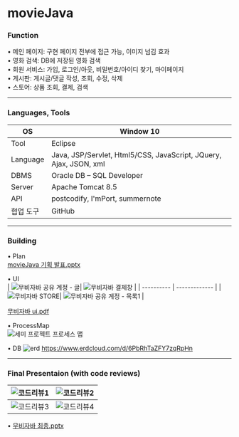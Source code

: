 # movieJava
### Function  
• 메인 페이지: 구현 페이지 전부에 접근 가능, 이미지 넘김 효과  
• 영화 검색: DB에 저장된 영화 검색  
• 회원 서비스: 가입, 로그인/아웃, 비밀번호/아이디 찾기, 마이페이지  
• 게시판: 게시글/댓글 작성, 조회, 수정, 삭제  
• 스토어: 상품 조회, 결제, 검색  

<hr>

### Languages, Tools
| OS         | Window 10 |
| ---------- | ------------- |
| Tool       | Eclipse |
| Language      | Java, JSP/Servlet, Html5/CSS, JavaScript, JQuery, Ajax, JSON, xml  |
| DBMS      | Oracle DB – SQL Developer  |
| Server     | Apache Tomcat 8.5  |
| API        | postcodify, I'mPort, summernote |
| 협업 도구        | GitHub  |  

<hr>

### Building
• Plan  
[movieJava 기획 발표.pptx](https://github.com/han-bbak/movieJava/files/6532017/OTT.pptx)  

• UI  
| ![무비자바  공유 계정 - 글](https://user-images.githubusercontent.com/77658506/119342759-81183980-bcd0-11eb-9b7c-1a5a658123c3.jpg)| ![무비자바  결제창](https://user-images.githubusercontent.com/77658506/119342765-82496680-bcd0-11eb-81df-cb73256f84b3.jpg) |
| ---------- | ------------- |
| ![무비자바  STORE](https://user-images.githubusercontent.com/77658506/119342767-82496680-bcd0-11eb-8962-fb8d9f8a18b0.jpg)| ![무비자바  공유 계정 - 목록1](https://user-images.githubusercontent.com/77658506/119342768-82e1fd00-bcd0-11eb-8ae5-9781f9f4994e.jpg) |

[무비자바 ui.pdf](https://github.com/han-bbak/movieJava/files/6532044/ui.pdf)  

• ProcessMap  
![세미 프로젝트 프로세스 맵](https://user-images.githubusercontent.com/77658506/119333528-ecf4a500-bcc4-11eb-94f9-1a5271bead02.png)

• DB
![erd](https://user-images.githubusercontent.com/77658506/119333809-465cd400-bcc5-11eb-9b17-d31d8d638eb0.png)
https://www.erdcloud.com/d/6PbRhTaZFY7zqRpHn

<hr>

### Final Presentaion (with code reviews)  
|![코드리뷰1](https://user-images.githubusercontent.com/77658506/119343590-9d68a600-bcd1-11eb-9750-044ea708ab4c.PNG)|![코드리뷰2](https://user-images.githubusercontent.com/77658506/119343581-9b9ee280-bcd1-11eb-8ed6-bd12d9ccf09b.PNG)|
| ---------- | ------------- |
|![코드리뷰3](https://user-images.githubusercontent.com/77658506/119343586-9cd00f80-bcd1-11eb-9332-794d8115e71e.PNG)|![코드리뷰4](https://user-images.githubusercontent.com/77658506/119343587-9d68a600-bcd1-11eb-9e9b-804bca025d39.PNG)|

• [무비자바 최종.pptx](https://github.com/han-bbak/movieJava/files/6532009/default.pptx)
